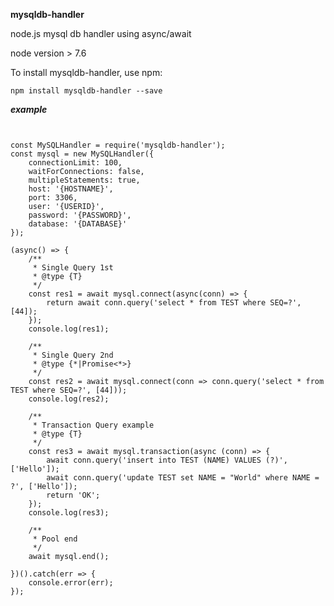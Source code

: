 **mysqldb-handler**

node.js mysql db handler using async/await

node version > 7.6

To install mysqldb-handler, use npm:

```
npm install mysqldb-handler --save
```


**_example_**

<pre>
<code>

const MySQLHandler = require('mysqldb-handler');
const mysql = new MySQLHandler({
    connectionLimit: 100,
    waitForConnections: false,
    multipleStatements: true,
    host: '{HOSTNAME}',
    port: 3306,
    user: '{USERID}',
    password: '{PASSWORD}',
    database: '{DATABASE}'
});

(async() => {
    /**
     * Single Query 1st
     * @type {T}
     */
    const res1 = await mysql.connect(async(conn) => {
        return await conn.query('select * from TEST where SEQ=?', [44]);
    });
    console.log(res1);

    /**
     * Single Query 2nd
     * @type {*|Promise<*>}
     */
    const res2 = await mysql.connect(conn => conn.query('select * from TEST where SEQ=?', [44]));
    console.log(res2);

    /**
     * Transaction Query example
     * @type {T}
     */
    const res3 = await mysql.transaction(async (conn) => {
        await conn.query('insert into TEST (NAME) VALUES (?)', ['Hello']);
        await conn.query('update TEST set NAME = "World" where NAME = ?', ['Hello']);
        return 'OK';
    });
    console.log(res3);
    
    /**
     * Pool end
     */
    await mysql.end();

})().catch(err => {
    console.error(err);
});


</code>
</pre>
